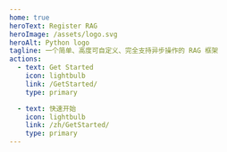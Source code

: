 ```yaml
---
home: true
heroText: Register RAG
heroImage: /assets/logo.svg
heroAlt: Python logo
tagline: 一个简单、高度可自定义、完全支持异步操作的 RAG 框架
actions:
  - text: Get Started
    icon: lightbulb
    link: /GetStarted/
    type: primary

  - text: 快速开始
    icon: lightbulb
    link: /zh/GetStarted/
    type: primary
---
```


<!-- markdownlint-disable -->
